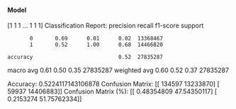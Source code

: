 #### Model
[1 1 1 ... 1 1 1]
Classification Report:
              precision    recall  f1-score   support

           0       0.69      0.01      0.02  13368467
           1       0.52      1.00      0.68  14466820

    accuracy                           0.52  27835287
   macro avg       0.61      0.50      0.35  27835287
weighted avg       0.60      0.52      0.37  27835287

Accuracy: 0.5224117143106878
Confusion Matrix:
[[  134597 13233870]
 [   59937 14406883]]
Confusion Matrix (%):
[[ 0.48354809 47.54350117]
 [ 0.2153274  51.75762334]]
